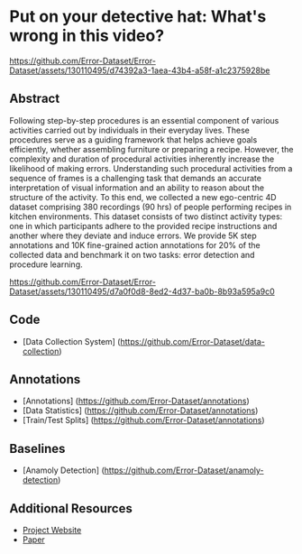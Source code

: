 # Put on your detective hat: What's wrong in this video?

https://github.com/Error-Dataset/Error-Dataset/assets/130110495/d74392a3-1aea-43b4-a58f-a1c2375928be


## Abstract
Following step-by-step procedures is an essential component of various activities carried out by individuals in their everyday lives. These procedures serve as a guiding framework that helps achieve goals efficiently, whether assembling furniture or preparing a recipe. However, the complexity and duration of procedural activities inherently increase the likelihood of making errors. Understanding such procedural activities from a sequence of frames is a challenging task that demands an accurate interpretation of visual information and an ability to reason about the structure of the activity. To this end, we collected a new ego-centric 4D dataset comprising 380 recordings (90 hrs) of people performing recipes in kitchen environments. This dataset consists of two distinct activity types: one in which participants adhere to the provided recipe instructions and another where they deviate and induce errors. We provide 5K step annotations and 10K fine-grained action annotations for 20% of the collected data and benchmark it on two tasks: error detection and procedure learning.


https://github.com/Error-Dataset/Error-Dataset/assets/130110495/d7a0f0d8-8ed2-4d37-ba0b-8b93a595a9c0


## Code 

- [Data Collection System] (https://github.com/Error-Dataset/data-collection)

## Annotations

- [Annotations] (https://github.com/Error-Dataset/annotations)
- [Data Statistics] (https://github.com/Error-Dataset/annotations)
- [Train/Test Splits] (https://github.com/Error-Dataset/annotations)

## Baselines

- [Anamoly Detection] (https://github.com/Error-Dataset/anamoly-detection)


## Additional Resources

- [Project Website](https://error-dataset.github.io/ErrorDataset/index.html) 
- [Paper](https://utdallas.app.box.com/folder/216041407626?s=840gpo2es7k2autkb4nqvzkzaikmd2ic) 




<!---
## Citation
If the paper is published and has a bibtex citation, include it here.
-->
